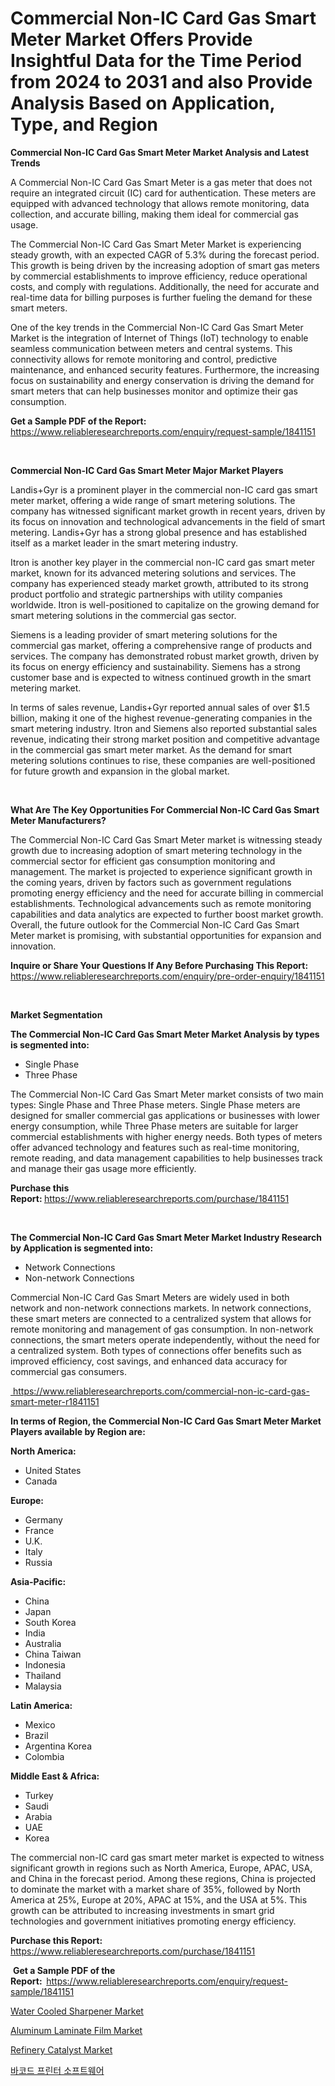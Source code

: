 <p><h1>Commercial Non-IC Card Gas Smart Meter Market Offers Provide Insightful Data for the Time Period from 2024 to 2031 and also Provide Analysis Based on Application, Type, and Region</h1></p><p><strong>Commercial Non-IC Card Gas Smart Meter Market Analysis and Latest Trends</strong></p>
<p><p>A Commercial Non-IC Card Gas Smart Meter is a gas meter that does not require an integrated circuit (IC) card for authentication. These meters are equipped with advanced technology that allows remote monitoring, data collection, and accurate billing, making them ideal for commercial gas usage.</p><p>The Commercial Non-IC Card Gas Smart Meter Market is experiencing steady growth, with an expected CAGR of 5.3% during the forecast period. This growth is being driven by the increasing adoption of smart gas meters by commercial establishments to improve efficiency, reduce operational costs, and comply with regulations. Additionally, the need for accurate and real-time data for billing purposes is further fueling the demand for these smart meters.</p><p>One of the key trends in the Commercial Non-IC Card Gas Smart Meter Market is the integration of Internet of Things (IoT) technology to enable seamless communication between meters and central systems. This connectivity allows for remote monitoring and control, predictive maintenance, and enhanced security features. Furthermore, the increasing focus on sustainability and energy conservation is driving the demand for smart meters that can help businesses monitor and optimize their gas consumption.</p></p>
<p><strong>Get a Sample PDF of the Report:&nbsp;</strong> <a href="https://www.reliableresearchreports.com/enquiry/request-sample/1841151">https://www.reliableresearchreports.com/enquiry/request-sample/1841151</a></p>
<p>&nbsp;</p>
<p><strong>Commercial Non-IC Card Gas Smart Meter Major Market Players</strong></p>
<p><p>Landis+Gyr is a prominent player in the commercial non-IC card gas smart meter market, offering a wide range of smart metering solutions. The company has witnessed significant market growth in recent years, driven by its focus on innovation and technological advancements in the field of smart metering. Landis+Gyr has a strong global presence and has established itself as a market leader in the smart metering industry.</p><p>Itron is another key player in the commercial non-IC card gas smart meter market, known for its advanced metering solutions and services. The company has experienced steady market growth, attributed to its strong product portfolio and strategic partnerships with utility companies worldwide. Itron is well-positioned to capitalize on the growing demand for smart metering solutions in the commercial gas sector.</p><p>Siemens is a leading provider of smart metering solutions for the commercial gas market, offering a comprehensive range of products and services. The company has demonstrated robust market growth, driven by its focus on energy efficiency and sustainability. Siemens has a strong customer base and is expected to witness continued growth in the smart metering market.</p><p>In terms of sales revenue, Landis+Gyr reported annual sales of over $1.5 billion, making it one of the highest revenue-generating companies in the smart metering industry. Itron and Siemens also reported substantial sales revenue, indicating their strong market position and competitive advantage in the commercial gas smart meter market. As the demand for smart metering solutions continues to rise, these companies are well-positioned for future growth and expansion in the global market.</p></p>
<p>&nbsp;</p>
<p><strong>What Are The Key Opportunities For Commercial Non-IC Card Gas Smart Meter Manufacturers?</strong></p>
<p><p>The Commercial Non-IC Card Gas Smart Meter market is witnessing steady growth due to increasing adoption of smart metering technology in the commercial sector for efficient gas consumption monitoring and management. The market is projected to experience significant growth in the coming years, driven by factors such as government regulations promoting energy efficiency and the need for accurate billing in commercial establishments. Technological advancements such as remote monitoring capabilities and data analytics are expected to further boost market growth. Overall, the future outlook for the Commercial Non-IC Card Gas Smart Meter market is promising, with substantial opportunities for expansion and innovation.</p></p>
<p><strong>Inquire or Share Your Questions If Any Before Purchasing This Report:</strong> <a href="https://www.reliableresearchreports.com/enquiry/pre-order-enquiry/1841151">https://www.reliableresearchreports.com/enquiry/pre-order-enquiry/1841151</a></p>
<p>&nbsp;</p>
<p><strong>Market Segmentation</strong></p>
<p><strong>The Commercial Non-IC Card Gas Smart Meter Market Analysis by types is segmented into:</strong></p>
<p><ul><li>Single Phase</li><li>Three Phase</li></ul></p>
<p><p>The Commercial Non-IC Card Gas Smart Meter market consists of two main types: Single Phase and Three Phase meters. Single Phase meters are designed for smaller commercial gas applications or businesses with lower energy consumption, while Three Phase meters are suitable for larger commercial establishments with higher energy needs. Both types of meters offer advanced technology and features such as real-time monitoring, remote reading, and data management capabilities to help businesses track and manage their gas usage more efficiently.</p></p>
<p><strong>Purchase this Report:&nbsp;</strong><a href="https://www.reliableresearchreports.com/purchase/1841151">https://www.reliableresearchreports.com/purchase/1841151</a></p>
<p>&nbsp;</p>
<p><strong>The Commercial Non-IC Card Gas Smart Meter Market Industry Research by Application is segmented into:</strong></p>
<p><ul><li>Network Connections</li><li>Non-network Connections</li></ul></p>
<p><p>Commercial Non-IC Card Gas Smart Meters are widely used in both network and non-network connections markets. In network connections, these smart meters are connected to a centralized system that allows for remote monitoring and management of gas consumption. In non-network connections, the smart meters operate independently, without the need for a centralized system. Both types of connections offer benefits such as improved efficiency, cost savings, and enhanced data accuracy for commercial gas consumers.</p></p>
<p><a href="https://www.reliableresearchreports.com/commercial-non-ic-card-gas-smart-meter-r1841151">&nbsp;https://www.reliableresearchreports.com/commercial-non-ic-card-gas-smart-meter-r1841151</a></p>
<p><strong>In terms of Region, the Commercial Non-IC Card Gas Smart Meter Market Players available by Region are:</strong></p>
<p>
    <p> <strong> North America: </strong>
        <ul>
            <li>United States</li>
            <li>Canada</li>
        </ul>
        </p> 
    <p> <strong> Europe: </strong>
        <ul>
            <li>Germany</li>
            <li>France</li>
            <li>U.K.</li>
            <li>Italy</li>
            <li>Russia</li>
        </ul>
        </p> 
    <p> <strong> Asia-Pacific: </strong>
        <ul>
            <li>China</li>
            <li>Japan</li>
            <li>South Korea</li>
            <li>India</li>
            <li>Australia</li>
            <li>China Taiwan</li>
            <li>Indonesia</li>
            <li>Thailand</li>
            <li>Malaysia</li>
        </ul>
        </p> 
    <p> <strong> Latin America: </strong>
        <ul>
            <li>Mexico</li>
            <li>Brazil</li>
            <li>Argentina Korea</li>
            <li>Colombia</li>
        </ul>
        </p> 
    <p> <strong> Middle East & Africa: </strong>
        <ul>
            <li>Turkey</li>
            <li>Saudi</li>
            <li>Arabia</li>
            <li>UAE</li>
            <li>Korea</li>
        </ul>
    </p>
    </p>
<p><p>The commercial non-IC card gas smart meter market is expected to witness significant growth in regions such as North America, Europe, APAC, USA, and China in the forecast period. Among these regions, China is projected to dominate the market with a market share of 35%, followed by North America at 25%, Europe at 20%, APAC at 15%, and the USA at 5%. This growth can be attributed to increasing investments in smart grid technologies and government initiatives promoting energy efficiency.</p></p>
<p><strong>Purchase this Report: </strong><a href="https://www.reliableresearchreports.com/purchase/1841151">https://www.reliableresearchreports.com/purchase/1841151</a></p>
<p>&nbsp;<strong>Get a Sample PDF of the Report:&nbsp;&nbsp;</strong><a href="https://www.reliableresearchreports.com/enquiry/request-sample/1841151">https://www.reliableresearchreports.com/enquiry/request-sample/1841151</a></p>
<p><strong></strong></p>
<p><p><a href="https://view.publitas.com/reportprime-1/water-cooled-sharpener-market-share-evolution-and-market-growth-trends-2024-2031/">Water Cooled Sharpener Market</a></p><p><a href="https://issuu.com/reportprime-2/docs/aluminum-laminate-film-market-size-2030.pptx">Aluminum Laminate Film Market</a></p><p><a href="https://meowing-canidae-761.notion.site/Analyzing-Refinery-Catalyst-Market-Global-Industry-Perspective-and-Forecast-2024-to-2031-5dbbb29dd1df4575b5ce5501bb0a8705">Refinery Catalyst Market</a></p><p><a href="https://medium.com/@lilmama456456/%EB%B0%94%EC%BD%94%EB%93%9C-%ED%94%84%EB%A6%B0%ED%84%B0-%EC%86%8C%ED%94%84%ED%8A%B8%EC%9B%A8%EC%96%B4-%EC%8B%9C%EC%9E%A5-%EB%B6%84%EC%84%9D-%EB%B0%8F-2024%EB%85%84%EB%B6%80%ED%84%B0-2031%EB%85%84%EA%B9%8C%EC%A7%80%EC%9D%98-%ED%81%AC%EA%B8%B0-%EC%98%88%EC%B8%A1-75803e9fe0cb">바코드 프린터 소프트웨어</a></p></p>